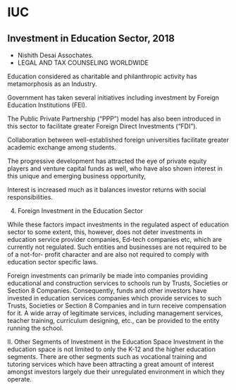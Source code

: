 # IUC

## Investment in Education Sector, 2018
- Nishith Desai Assochates.
- LEGAL AND TAX COUNSELING WORLDWIDE

Education considered as charitable and philanthropic activity has metamorphosis as an Industry.

Government has taken several initiatives including investment by Foreign Education Institutions (FEI). 

The Public Private Partnership (“PPP”) model has also been introduced in this sector to facilitate greater Foreign Direct Investments (“FDI”). 

Collaboration between well-established foreign universities facilitate greater academic exchange among students. 

The progressive development has attracted the eye of private equity players and venture capital funds as well, who have also shown interest in this unique and emerging business opportunity, 

Interest is increased much as it balances investor returns with social responsibilities.


4. Foreign Investment in the Education Sector

While these factors impact investments in the regulated aspect of education sector to some extent, this, however, does not deter investments in education service provider companies, Ed-tech companies etc, which are currently not regulated. Such entities and businesses are not required to be of a not-for- profit character and are also not required to comply with education sector specific laws.

Foreign investments can primarily be made into companies providing educational and construction services to schools run by Trusts, Societies or Section 8 Companies. Consequently, funds and other investors have invested in education services companies which provide services to such Trusts, Societies or Section 8 Companies and in turn receive compensation for it. A wide array of legitimate services, including management services, teacher training, curriculum designing, etc., can be provided to the entity running the school.

II. Other Segments of Investment in the Education Space Investment in the education space is not limited to only the K-12 and the higher education segments. There are other segments such as vocational training and tutoring services which have been attracting a great amount of interest amongst investors largely due their unregulated environment in which they operate.

